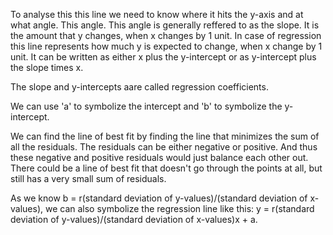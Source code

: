 To analyse this this line we need to know where it hits the y-axis and at what angle. This angle. This angle is generally reffered to as the slope. It is the amount that y changes, when x changes by 1 unit.
In case of regression this line represents how much y is expected to change, when x change by 1 unit.
It can be written as either x plus the y-intercept or as y-intercept plus the slope times x.

The slope and y-intercepts aare called regression coefficients.

We can use 'a' to symbolize the intercept and 'b' to symbolize the y-intercept.

We can find the line of best fit by finding the line that minimizes the sum of all the residuals. The residuals can be either negative or positive. And thus these negative and positive residuals would just balance each other out.
There could be a line of best fit that doesn't go through the points at all, but still has a very small sum of residuals.

As we know
b = r(standard deviation of y-values)/(standard deviation of x-values), we can also symbolize the regression line like this:
y = r(standard deviation of y-values)/(standard deviation of x-values)x + a.